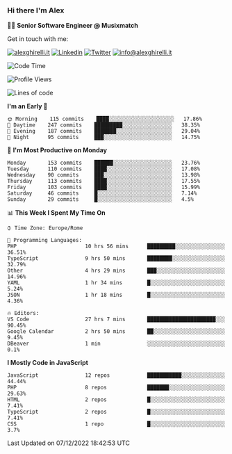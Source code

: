 ### Hi there I'm Alex

👨‍💻 __Senior Software Engineer @ Musixmatch__

Get in touch with me:

[![alexghirelli.it](https://img.shields.io/static/v1?label=alexghirelli.it&message=%20&color=red&logo=&style=flat-square&logoColor=white)](https://www.alexghirelli.it/)
[![Linkedin](https://img.shields.io/static/v1?label=Linkedin&message=%20&color=blue&logo=Linkedin&style=flat-square&logoColor=white)](https://linkedin.com/in/alexghirelli)
[![Twitter](https://img.shields.io/static/v1?label=Twitter&message=%20&color=blue&logo=Twitter&style=flat-square&logoColor=white)](https://twitter.com/alexGhirelli)
[![info@alexghirelli.it](https://img.shields.io/static/v1?label=info@alexghirelli.it&message=%20&color=red&logo=gmail&style=flat-square&logoColor=white)](mailto:info@alexghirelli.it)

<!--START_SECTION:waka-->
![Code Time](http://img.shields.io/badge/Code%20Time-7%2C164%20hrs%2044%20mins-blue)

![Profile Views](http://img.shields.io/badge/Profile%20Views-0-blue)

![Lines of code](https://img.shields.io/badge/From%20Hello%20World%20I%27ve%20Written-801%20Thousand%20lines%20of%20code-blue)

**I'm an Early 🐤** 

```text
🌞 Morning    115 commits    ████░░░░░░░░░░░░░░░░░░░░░   17.86% 
🌆 Daytime    247 commits    █████████░░░░░░░░░░░░░░░░   38.35% 
🌃 Evening    187 commits    ███████░░░░░░░░░░░░░░░░░░   29.04% 
🌙 Night      95 commits     ███░░░░░░░░░░░░░░░░░░░░░░   14.75%

```
📅 **I'm Most Productive on Monday** 

```text
Monday       153 commits    ██████░░░░░░░░░░░░░░░░░░░   23.76% 
Tuesday      110 commits    ████░░░░░░░░░░░░░░░░░░░░░   17.08% 
Wednesday    90 commits     ███░░░░░░░░░░░░░░░░░░░░░░   13.98% 
Thursday     113 commits    ████░░░░░░░░░░░░░░░░░░░░░   17.55% 
Friday       103 commits    ████░░░░░░░░░░░░░░░░░░░░░   15.99% 
Saturday     46 commits     █░░░░░░░░░░░░░░░░░░░░░░░░   7.14% 
Sunday       29 commits     █░░░░░░░░░░░░░░░░░░░░░░░░   4.5%

```


📊 **This Week I Spent My Time On** 

```text
⌚︎ Time Zone: Europe/Rome

💬 Programming Languages: 
PHP                      10 hrs 56 mins      █████████░░░░░░░░░░░░░░░░   36.51% 
TypeScript               9 hrs 50 mins       ████████░░░░░░░░░░░░░░░░░   32.79% 
Other                    4 hrs 29 mins       ███░░░░░░░░░░░░░░░░░░░░░░   14.96% 
YAML                     1 hr 34 mins        █░░░░░░░░░░░░░░░░░░░░░░░░   5.24% 
JSON                     1 hr 18 mins        █░░░░░░░░░░░░░░░░░░░░░░░░   4.36%

🔥 Editors: 
VS Code                  27 hrs 7 mins       ██████████████████████░░░   90.45% 
Google Calendar          2 hrs 50 mins       ██░░░░░░░░░░░░░░░░░░░░░░░   9.45% 
DBeaver                  1 min               ░░░░░░░░░░░░░░░░░░░░░░░░░   0.1%

```

**I Mostly Code in JavaScript** 

```text
JavaScript               12 repos            ███████████░░░░░░░░░░░░░░   44.44% 
PHP                      8 repos             ███████░░░░░░░░░░░░░░░░░░   29.63% 
HTML                     2 repos             █░░░░░░░░░░░░░░░░░░░░░░░░   7.41% 
TypeScript               2 repos             █░░░░░░░░░░░░░░░░░░░░░░░░   7.41% 
CSS                      1 repo              █░░░░░░░░░░░░░░░░░░░░░░░░   3.7%

```



 Last Updated on 07/12/2022 18:42:53 UTC
<!--END_SECTION:waka-->
